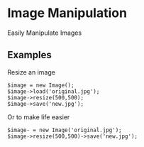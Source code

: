 Image Manipulation
==================

Easily Manipulate Images

Examples
--------

Resize an image

	$image = new Image();
	$image->load('original.jpg');
	$image->resize(500,500);
	$image->save('new.jpg');

Or to make life easier

	$image- = new Image('original.jpg');
	$image->resize(500,500)->save('new.jpg');